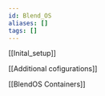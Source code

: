 ```yaml
---
id: Blend_OS
aliases: []
tags: []
---
```


[[Inital_setup]]

[[Additional cofigurations]]

[[BlendOS Containers]]

